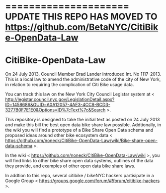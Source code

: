 =====================
UPDATE THIS REPO HAS MOVED TO https://github.com/BetaNYC/CitiBike-OpenData-Law
=====================



CitiBike-OpenData-Law
=====================

On 24 July 2013, Council Member Brad Lander introduced Int. No 1117-2013. This is a local law to amend the administrative code of the city of New York, in relation to requiring the complication of Citi Bike usage data. 

You can track this law on the New York City Council Legistar system at < http://legistar.council.nyc.gov/LegislationDetail.aspx?ID=1458686&GUID=A0A12057-4AE3-4CC8-BCD3-3277B0F7E1E0&Options=ID%7cText%7c&Search >.

This repository is designed to take the initial text as posted on 24 July 2013 and make this bill the best open data bike share law possible. Addtionally, in the wiki you will find a prototype of a Bike Share Open Data schema and proposed ideas around other bike ecosystem data < https://github.com/noneck/CitiBike-OpenData-Law/wiki/Bike-share-open-data-schema >.

In the wiki < https://github.com/noneck/CitiBike-OpenData-Law/wiki >, you will find links to other bike share open data systems, outlines of the data they provide, and examples of other open data bike share laws.

In addtion to this repo, several citibike / bikeNYC hackers partisipate in a Google Group < https://groups.google.com/forum/#!forum/citibike-hackers >.
